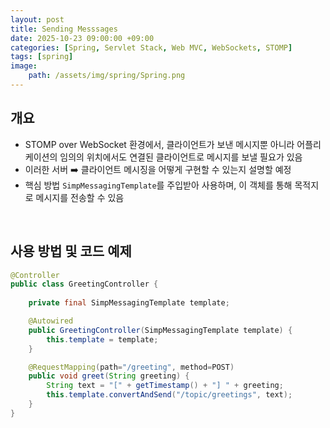 ```yaml
---
layout: post
title: Sending Messsages
date: 2025-10-23 09:00:00 +09:00
categories: [Spring, Servlet Stack, Web MVC, WebSockets, STOMP]
tags: [spring]
image:
    path: /assets/img/spring/Spring.png
---
```



## 개요

- STOMP over WebSocket 환경에서, 클라이언트가 보낸 메시지뿐 아니라 어플리케이션의 임의의 위치에서도 연결된 클라이언트로 메시지를 보낼 필요가 있음
- 이러한 서버 ➡️ 클라이언트 메시징을 어떻게 구현할 수 있는지 설명할 예정
- 핵심 방법 `SimpMessagingTemplate`를 주입받아 사용하며, 이 객체를 통해 목적지로 메시지를 전송할 수 있음

<br>

## 사용 방법 및 코드 예제

```java
@Controller
public class GreetingController {
    
    private final SimpMessagingTemplate template;

    @Autowired
    public GreetingController(SimpMessagingTemplate template) {
        this.template = template;
    }

    @RequestMapping(path="/greeting", method=POST)
    public void greet(String greeting) {
        String text = "[" + getTimestamp() + "] " + greeting;
        this.template.convertAndSend("/topic/greetings", text);
    }
}
```